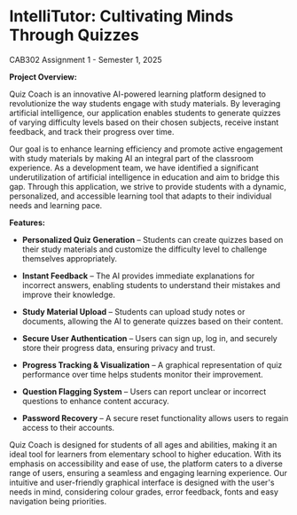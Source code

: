 # IntelliTutor: Cultivating Minds Through Quizzes
CAB302 Assignment 1 - Semester 1, 2025

**Project Overview:**

Quiz Coach is an innovative AI-powered learning platform designed to revolutionize the way students engage with study materials. By leveraging artificial intelligence, our application enables students to generate quizzes of varying difficulty levels based on their chosen subjects, receive instant feedback, and track their progress over time.

Our goal is to enhance learning efficiency and promote active engagement with study materials by making AI an integral part of the classroom experience. As a development team, we have identified a significant underutilization of artificial intelligence in education and aim to bridge this gap. Through this application, we strive to provide students with a dynamic, personalized, and accessible learning tool that adapts to their individual needs and learning pace.

**Features:**

- **Personalized Quiz Generation** – Students can create quizzes based on their study materials and customize the difficulty level to challenge themselves appropriately.

- **Instant Feedback** – The AI provides immediate explanations for incorrect answers, enabling students to understand their mistakes and improve their knowledge.

- **Study Material Upload** – Students can upload study notes or documents, allowing the AI to generate quizzes based on their content.

- **Secure User Authentication** – Users can sign up, log in, and securely store their progress data, ensuring privacy and trust.

- **Progress Tracking & Visualization** – A graphical representation of quiz performance over time helps students monitor their improvement.

- **Question Flagging System** – Users can report unclear or incorrect questions to enhance content accuracy.

- **Password Recovery** – A secure reset functionality allows users to regain access to their accounts.

Quiz Coach is designed for students of all ages and abilities, making it an ideal tool for learners from elementary school to higher education. With its emphasis on accessibility and ease of use, the platform caters to a diverse range of users, ensuring a seamless and engaging learning experience. Our intuitive and user-friendly graphical interface is designed with the user's needs in mind, considering colour grades, error feedback, fonts and easy navigation being priorities. 
